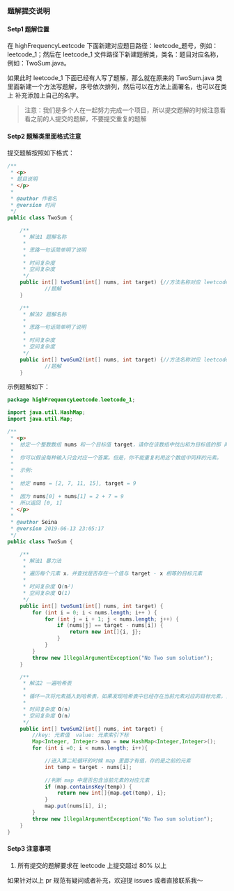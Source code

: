 ### 题解提交说明

#### Setp1 题解位置

在 highFrequencyLeetcode 下面新建对应题目路径：leetcode_题号，例如：leetcode_1；然后在 leetcode_1 文件路径下新建题解类，类名：题目对应名称，例如：TwoSum.java。

如果此时 leetcode_1 下面已经有人写了题解，那么就在原来的 TwoSum.java 类里面新建一个方法写题解，序号依次排列，然后可以在方法上面署名，也可以在类上 补充添加上自己的名字。

> 注意：我们是多个人在一起努力完成一个项目，所以提交题解的时候注意看看之前的人提交的题解，不要提交重复的题解

#### Setp2 题解类里面格式注意

提交题解按照如下格式：

```java
/**
 * <p>
 * 题目说明
 * </p>
 *
 * @author 作者名
 * @version 时间
 */
public class TwoSum {

    /**
     * 解法1 题解名称
     * 
     * 思路一句话简单明了说明
     * 
     * 时间复杂度 
     * 空间复杂度 
     */
    public int[] twoSum1(int[] nums, int target) {//方法名称对应 leetcode 中方法名，方便提交
     		//题解
    }

    /**
     * 解法2 题解名称
     * 
     * 思路一句话简单明了说明
     * 
     * 时间复杂度 
     * 空间复杂度 
     */
    public int[] twoSum2(int[] nums, int target) {//方法名称对应 leetcode 中方法名，方便提交
     		//题解
    }
```

示例题解如下：

```java
package highFrequencyLeetcode.leetcode_1;

import java.util.HashMap;
import java.util.Map;

/**
 * <p>
 *  给定一个整数数组 nums 和一个目标值 target，请你在该数组中找出和为目标值的那 两个 整数，并返回他们的数组下标。
 *
 *  你可以假设每种输入只会对应一个答案。但是，你不能重复利用这个数组中同样的元素。
 *
 *  示例:
 *
 *  给定 nums = [2, 7, 11, 15], target = 9
 *
 *  因为 nums[0] + nums[1] = 2 + 7 = 9
 *  所以返回 [0, 1]
 * </p>
 *
 * @author Seina
 * @version 2019-06-13 23:05:17
 */
public class TwoSum {

    /**
     * 解法1 暴力法
     * 
     * 遍历每个元素 x，并查找是否存在一个值与 target - x 相等的目标元素
     * 
     * 时间复杂度 O(n²)
     * 空间复杂度 O(1)
     */
    public int[] twoSum1(int[] nums, int target) {
        for (int i = 0; i < nums.length; i++ ) {
            for (int j = i + 1; j < nums.length; j++) {
                if (nums[j] == target - nums[i]) {
                    return new int[]{i, j};
                }
            }
        }
        throw new IllegalArgumentException("No Two sum solution");
    }

    /**
     * 解法2 一遍哈希表
     * 
     * 循环一次将元素插入到哈希表，如果发现哈希表中已经存在当前元素对应的目标元素，会立即返回
     * 
     * 时间复杂度 O(n)
     * 空间复杂度 O(n)
     */
    public int[] twoSum2(int[] nums, int target) {
        //key: 元素值  value: 元素索引下标
        Map<Integer, Integer> map = new HashMap<Integer,Integer>();
        for (int i =0; i < nums.length; i++){

            //进入第二轮循环的时候 map 里面才有值，存的是之前的元素
            int temp = target - nums[i];
            
            //判断 map 中是否包含当前元素的对应元素
            if (map.containsKey(temp)) {
                return new int[]{map.get(temp), i};
            }
            map.put(nums[i], i);
        }
        throw new IllegalArgumentException("No Two sum solution");
    }
}
```

#### Setp3 注意事项

1. 所有提交的题解要求在 leetcode 上提交超过 80% 以上



如果针对以上 pr 规范有疑问或者补充，欢迎提 issues 或者直接联系我～
